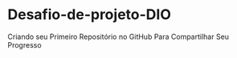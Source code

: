 # Desafio-de-projeto-DIO
Criando seu Primeiro Repositório no GitHub Para Compartilhar Seu Progresso
